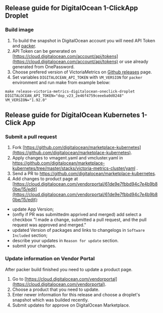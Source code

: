 ## Release guide for DigitalOcean 1-ClickApp Droplet

### Build image

1. To build the snapshot in DigitalOcean account you will need API Token and [packer](https://learn.hashicorp.com/tutorials/packer/get-started-install-cli).
2. API Token can be generated on [https://cloud.digitalocean.com/account/api/tokens](https://cloud.digitalocean.com/account/api/tokens) or use already generated from OnePassword.
3. Choose prefered version of VictoriaMetrics on [Github releases](https://github.com/VictoriaMetrics/VictoriaMetrics/releases) page.
4. Set variables `DIGITALOCEAN_API_TOKEN` with `VM_VERSION` for `packer` environment and run make from example below:

```console
make release-victoria-metrics-digitalocean-oneclick-droplet DIGITALOCEAN_API_TOKEN="dop_v23_2e46f4759ceeeba0d0248" VM_VERSION="1.92.0"
```


## Release guide for DigitalOcean Kubernetes 1-Click App

### Submit a pull request

1. Fork [https://github.com/digitalocean/marketplace-kubernetes](https://github.com/digitalocean/marketplace-kubernetes).
2. Apply changes to vmagent.yaml and vmcluster.yaml in https://github.com/digitalocean/marketplace-kubernetes/tree/master/stacks/victoria-metrics-cluster/yaml .
3. Send a PR to https://github.com/digitalocean/marketplace-kubernetes.
4. Add changes to product page at [https://cloud.digitalocean.com/vendorportal/61de9e7fbbd94c7e4b9b80be/15/edit](https://cloud.digitalocean.com/vendorportal/61de9e7fbbd94c7e4b9b80be/15/edit):
 * update App Version;
 * (onfly if PR was submittedm apprived and merged) add select a checkbox "I made a change, submitted a pull request, and the pull request was approved and merged."
 * updated Version of packages and links to changelogs in `Software Included` section;
 * describe your updates in `Reason for update` section.
 * submit your changes.


### Update information on Vendor Portal


After packer build finished you need to update a product page.

1. Go to [https://cloud.digitalocean.com/vendorportal](https://cloud.digitalocean.com/vendorportal).
2. Choose a product that you need to update.
3. Enter newer information for this release and choose a droplet's snapshot which was builded recently.
4. Submit updates for approve on DigitalOcean Marketplace.
